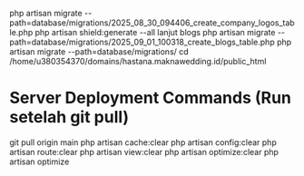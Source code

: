 php artisan migrate --path=database/migrations/2025_08_30_094406_create_company_logos_table.php
php artisan shield:generate --all
lanjut blogs php artisan migrate --path=database/migrations/2025_09_01_100318_create_blogs_table.php
php artisan migrate --path=database/migrations/
cd /home/u380354370/domains/hastana.maknawedding.id/public_html

# Server Deployment Commands (Run setelah git pull)

git pull origin main
php artisan cache:clear
php artisan config:clear
php artisan route:clear
php artisan view:clear
php artisan optimize:clear
php artisan optimize
